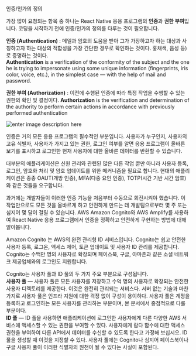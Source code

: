 인증/인가의 정의

가장 많이 요청되는 항목 중 하나는 React Native 응용 프로그램의 **인증**과 **권한 부여**입니다.
코딩을 시작하기 전에 인증/인가의 정의를 다루는 것이 필요합니다.

**인증 (Authentication)** 
: 메일과 암호의 도움을 받아 그가 가장하고자 하는 대상과 사칭하고자 하는 대상의 적합성을 가장 간단한 경우로 확인하는 것이다. 홍채색, 음성 등)로 증명하는 것이다.  
**Authentication** is a verification of the conformity of the subject and the one he is trying to impersonate using some unique information (fingerprints, iris color, voice, etc.), in the simplest case — with the help of mail and password.

**권한 부여 (Authorization)**
: 이전에 수행된 인증에 따라 특정 작업을 수행할 수 있는 권한의 확인 및 결정이다.
**Authorization** is the verification and determination of the authority to perform certain actions in accordance with previously performed authentication

![enter image description here](https://miro.medium.com/max/4800/1*jQ1EtYtQQzlHg_NkGoi4Fg.png)

인증은 거의 모든 응용 프로그램의 필수적인 부분입니다. 사용자가 누구인지, 사용자의 고유 식별자, 사용자가 가지고 있는 권한, 로그인 여부를 알면 응용 프로그램이 올바른 보기를 표시하고 로그인한 현재 사용자에 대한 올바른 데이터를 반환할 수 있습니다.

대부분의 애플리케이션은 신원 관리와 관련된 많은 다른 작업 뿐만 아니라 사용자 등록, 로그인, 암호화 처리 및 암호 업데이트를 위한 메커니즘을 필요로 합니다. 현대의 애플리케이션은 종종 OAUT(개방 인증), MFA(다중 요인 인증), TOTP(시간 기반 시간 암호)와 같은 것들을 요구합니다.  

과거에는 개발자들이 이러한 인증 기능을 처음부터 수동으로 회전시켜야 했습니다. 이 작업만으로도 모든 것을 올바르게 하고 안전하게 만드는 데 개발팀으로부터 몇 주 또는 심지어 몇 달이 걸릴 수 있습니다. AWS Amazon Cognito와 AWS Amplify를 사용하여 React Native 응용 프로그램에서 인증을 정확하고 안전하게 구현하는 방법에 대해 알아봅니다.

Amazon Cognito 는 AWS의 완전 관리형 ID 서비스입니다. Cognito는 쉽고 안전한 사용자 등록, 로그온, 액세스 제어, 토큰 업데이트 및 사용자 ID 관리를 제공합니다. Cognito는 수백만 명의 사용자로 확장되며 페이스북, 구글, 아마존과 같은 소셜 네트워크 제공업체와의 로그인도 지원합니다.

Cognito는 사용자 풀과 ID 풀의 두 가지 주요 부분으로 구성됩니다.  
**사용자 풀** — 사용자 풀은 모든 사용자를 저장하고 수억 명의 사용자로 확장되는 안전한 사용자 디렉토리를 제공한다. 이것은 완전히 관리되는 서비스다. 서버 없는 기술과 마찬가지로 사용자 풀은 인프라 지원에 대한 걱정 없이 구성이 용이하다. 사용자 풀은 계정을 등록하고 로그인하는 모든 사용자를 관리하는 부분이며, 본 문서에서 중점적으로 다룰 부분이다.  
**ID 풀** — ID 풀을 사용하면 애플리케이션에 로그인한 사용자에게 다른 다양한 AWS 서비스에 액세스할 수 있는 권한을 부여할 수 있다. 사용자에게 람다 함수에 대한 액세스 권한을 부여하여 다른 API에서 데이터를 수신할 수 있도록 한다고 가정해 보십시오. ID 풀을 생성할 때 이것을 지정할 수 있다. 사용자 풀에는 Cognito나 심지어 페이스북이나 구글 사용자 풀이 이러한 식별자의 원천이 될 수 있다는 사실이 포함된다.
<!--stackedit_data:
eyJoaXN0b3J5IjpbNTA5Nzk0MTk4LC0yMDA0MDc1MDg0XX0=
-->